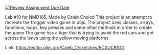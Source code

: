 [![Review Assignment Due Date](https://classroom.github.com/assets/deadline-readme-button-24ddc0f5d75046c5622901739e7c5dd533143b0c8e959d652212380cedb1ea36.svg)](https://classroom.github.com/a/frRNhkwx)

Lab #10 for NMD105, Made by Caleb Cholod
This project is an attempt to recreate the frogger video game in p5js.
The project uses classes, arrays, functions, loops, key presses and some other methods in order to create the game
The game has a tiger that is trying to avoid the red cars and get across the lanes using the yellow moving platforms

Link:
https://editor.p5js.org/Caleb_C/sketches/ECXUCB1DG
